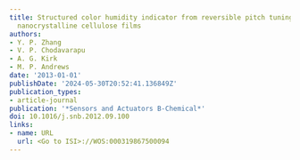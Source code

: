 ```yaml
---
title: Structured color humidity indicator from reversible pitch tuning in self-assembled
  nanocrystalline cellulose films
authors:
- Y. P. Zhang
- V. P. Chodavarapu
- A. G. Kirk
- M. P. Andrews
date: '2013-01-01'
publishDate: '2024-05-30T20:52:41.136849Z'
publication_types:
- article-journal
publication: '*Sensors and Actuators B-Chemical*'
doi: 10.1016/j.snb.2012.09.100
links:
- name: URL
  url: <Go to ISI>://WOS:000319867500094
---
```

